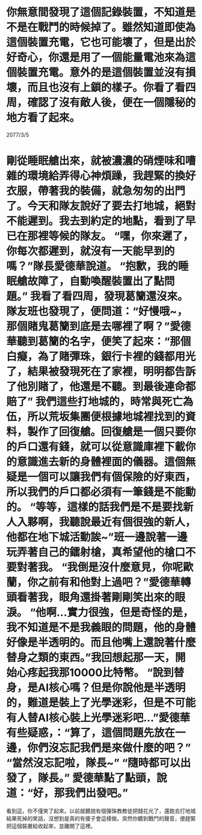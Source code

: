 你無意間發現了這個記錄裝置，不知道是不是在戰鬥的時候掉了。雖然知道即使為這個裝置充電，它也可能壞了，但是出於好奇心，你還是用了一個能量電池來為這個裝置充電。意外的是這個裝置並沒有損壞，而且也沒有上鎖的樣子。你看了看四周，確認了沒有敵人後，便在一個隱秘的地方看了起來。
==================================================================================================================================================================================================================================================
2077/3/5	

剛從睡眠艙出來，就被濃濃的硝煙味和嘈雜的環境給弄得心神煩躁，我趕緊的換好衣服，帶著我的裝備，就急匆匆的出門了。今天和隊友說好了要去打地城，絕對不能遲到。我去到約定的地點，看到了早已在那裡等候的隊友。
“嘿，你來遲了，你每次都遲到，就沒有一天能早到的嗎？”隊長愛德華說道。
“抱歉，我的睡眠艙故障了，自動喚醒裝置出了點問題。”
我看了看四周，發現葛籣還沒來。隊友班也發現了，便問道：“好慢哦~，那個賭鬼葛籣到底是去哪裡了啊？”愛德華聽到葛籣的名字，便笑了起來：“那個白癡，為了賭彈珠，銀行卡裡的錢都用光了，結果被發現死在了家裡，明明都告訴了他別賭了，他還是不聽。到最後連命都賠了”
我們這些打地城的，時常與死亡為伍，所以荒坂集團便根據地城裡找到的資料，製作了回復艙。回復艙是一個只要你的戶口還有錢，就可以從意識庫裡下載你的意識進去新的身體裡面的儀器。這個無疑是一個可以讓我們有個保險的好東西，所以我們的戶口都必須有一筆錢是不能動的。
“等等，這樣的話我們是不是要找新人入夥啊，我聽說最近有個很強的新人，他都在地下城活動誒~”班一邊說著一邊玩弄著自己的鐳射槍，真希望他的槍口不要對著我。
“我倒是沒什麼意見，你呢歐蘭，你之前有和他對上過吧？”愛德華轉頭看著我，眼角還掛著剛剛笑出來的眼淚。
“他啊...實力很強，但是奇怪的是，我不知道是不是我義眼的問題，他的身體好像是半透明的。而且他嘴上還說著什麼替身之類的東西。”我回想起那一天，開始心疼起我那10000比特幣。
“說到替身，是AI核心嗎？但是你說他是半透明的，難道是裝上了光學迷彩，但是不可能有人替AI核心裝上光學迷彩吧...”愛德華有些疑惑，：“算了，這個問題先放在一邊，你們沒忘記我們是來做什麼的吧？”
“當然沒忘記啦，隊長~”
“隨時都可以出發了，隊長。”
愛德華點了點頭，說道：“好，那我們出發吧。”
==================================================================================================================================================================================================================================================

看到這，你不僅笑了起來。以前就聽說有個彈珠教教徒把錢花光了，還跑去打地城結果死掉的笑話，沒想到是真的有傻子會這樣做。突然你聽到戰鬥的聲音，便趕緊把這個裝置給收起來，並離開了這裡。
